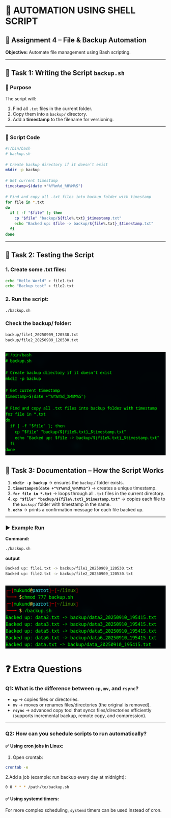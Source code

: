 # 🤖 AUTOMATION USING SHELL SCRIPT
## 📝 Assignment 4 – File & Backup Automation

**Objective:** Automate file management using Bash scripting.  

---

## 📌 Task 1: Writing the Script `backup.sh`

### 🎯 Purpose
The script will:  
1. Find all `.txt` files in the current folder.  
2. Copy them into a `backup/` directory.  
3. Add a **timestamp** to the filename for versioning.  

---

### 📜 Script Code
```bash
#!/bin/bash
# backup.sh

# Create backup directory if it doesn’t exist
mkdir -p backup

# Get current timestamp
timestamp=$(date +"%Y%m%d_%H%M%S")

# Find and copy all .txt files into backup folder with timestamp
for file in *.txt
do
  if [ -f "$file" ]; then
    cp "$file" "backup/${file%.txt}_$timestamp.txt"
    echo "Backed up: $file -> backup/${file%.txt}_$timestamp.txt"
  fi
done
```
---

## 📌 Task 2: Testing the Script

### 1. Create some .txt files:
```bash
echo "Hello World" > file1.txt
echo "Backup test" > file2.txt
```
### 2. Run the script:
```bash
./backup.sh
```
### Check the backup/ folder:
```bash
backup/file1_20250909_120530.txt
backup/file2_20250909_120530.txt
```
![alt text](../IMAGES/LAB_4/a.png)
---
## 📌 Task 3: Documentation – How the Script Works

1. **`mkdir -p backup`** → ensures the `backup/` folder exists.  
2. **`timestamp=$(date +"%Y%m%d_%H%M%S")`** → creates a unique timestamp.  
3. **`for file in *.txt`** → loops through all `.txt` files in the current directory.  
4. **`cp "$file" "backup/${file%.txt}_$timestamp.txt"`** → copies each file to the `backup/` folder with timestamp in the name.  
5. **`echo`** → prints a confirmation message for each file backed up.  
---
### ▶️ Example Run

**Command:**
```bash
./backup.sh
```
**output**
```bash
Backed up: file1.txt -> backup/file1_20250909_120530.txt
Backed up: file2.txt -> backup/file2_20250909_120530.txt
```
![alt text](../IMAGES/LAB_4/b.png)
---
# ❓ Extra Questions

### Q1: What is the difference between `cp`, `mv`, and `rsync`?
- **`cp`** → copies files or directories.  
- **`mv`** → moves or renames files/directories (the original is removed).  
- **`rsync`** → advanced copy tool that syncs files/directories efficiently (supports incremental backup, remote copy, and compression).  

---

### Q2: How can you schedule scripts to run automatically?

#### ✅ Using cron jobs in Linux:
1. Open crontab:  
```bash
crontab -e
```
2.Add a job (example: run backup every day at midnight):
```bash
0 0 * * * /path/to/backup.sh
```
#### ✅ Using systemd timers:

For more complex scheduling, `systemd` timers can be used instead of cron.